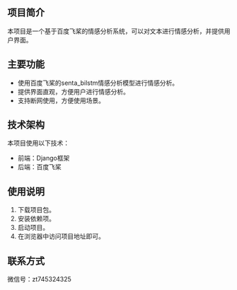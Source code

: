 ## 项目简介

本项目是一个基于百度飞桨的情感分析系统，可以对文本进行情感分析，并提供用户界面。

## 主要功能

* 使用百度飞桨的senta_bilstm情感分析模型进行情感分析。
* 提供界面直观，方便用户进行情感分析。
* 支持断网使用，方便使用场景。


## 技术架构

本项目使用以下技术：

* 前端：Django框架
* 后端：百度飞桨

## 使用说明

1. 下载项目包。
2. 安装依赖项。
3. 启动项目。
4. 在浏览器中访问项目地址即可。


## 联系方式

微信号：zt745324325